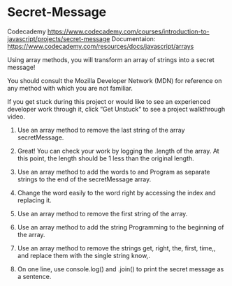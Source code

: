 # Secret-Message
Codecademy https://www.codecademy.com/courses/introduction-to-javascript/projects/secret-message 
Documentaion: https://www.codecademy.com/resources/docs/javascript/arrays

Using array methods, you will transform an array of strings into a secret message!

You should consult the Mozilla Developer Network (MDN) for reference on any method with which you are not familiar.

If you get stuck during this project or would like to see an experienced developer work through it, click “Get Unstuck“ to see a project walkthrough video.


1. Use an array method to remove the last string of the array secretMessage.

2. Great! You can check your work by logging the .length of the array.
At this point, the length should be 1 less than the original length.

3. Use an array method to add the words to and Program as separate strings to the end of the secretMessage array.

4. Change the word easily to the word right by accessing the index and replacing it.

5. Use an array method to remove the first string of the array.

6. Use an array method to add the string Programming to the beginning of the array.

7. Use an array method to remove the strings get, right, the, first, time,, and replace them with the single string know,.

8. On one line, use console.log() and .join() to print the secret message as a sentence.
